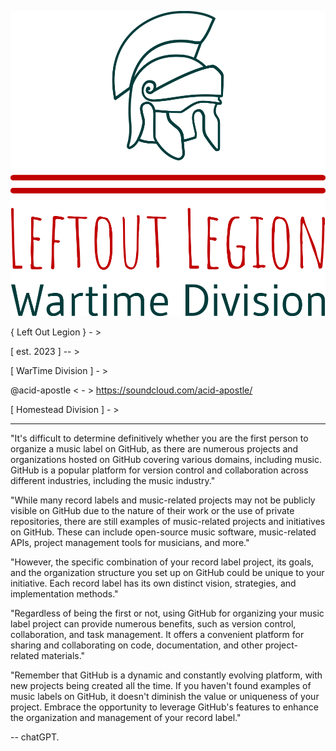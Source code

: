 ![Screenshot](./WarTime/img/png/logo-no-background.png)





{ Left Out Legion } - >

[ est. 2023 ] -- >  

[ WarTime Division ] - > 

@acid-apostle &lt; - > https://soundcloud.com/acid-apostle/

[ Homestead Division ] - >



---------------------------------------------------------------------------


"It's difficult to determine definitively whether you are the first person to organize a music label on GitHub, as there are numerous projects and organizations hosted on GitHub covering various domains, including music. GitHub is a popular platform for version control and collaboration across different industries, including the music industry."

"While many record labels and music-related projects may not be publicly visible on GitHub due to the nature of their work or the use of private repositories, there are still examples of music-related projects and initiatives on GitHub. These can include open-source music software, music-related APIs, project management tools for musicians, and more."

"However, the specific combination of your record label project, its goals, and the organization structure you set up on GitHub could be unique to your initiative. Each record label has its own distinct vision, strategies, and implementation methods."

"Regardless of being the first or not, using GitHub for organizing your music label project can provide numerous benefits, such as version control, collaboration, and task management. It offers a convenient platform for sharing and collaborating on code, documentation, and other project-related materials."

"Remember that GitHub is a dynamic and constantly evolving platform, with new projects being created all the time. If you haven't found examples of music labels on GitHub, it doesn't diminish the value or uniqueness of your project. Embrace the opportunity to leverage GitHub's features to enhance the organization and management of your record label."

  --  chatGPT. 
